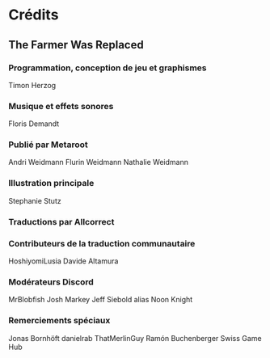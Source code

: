 # Crédits

## The Farmer Was Replaced

### Programmation, conception de jeu et graphismes
Timon Herzog

### Musique et effets sonores
Floris Demandt

### Publié par Metaroot
Andri Weidmann
Flurin Weidmann
Nathalie Weidmann

### Illustration principale
Stephanie Stutz

### Traductions par Allcorrect

### Contributeurs de la traduction communautaire
HoshiyomiLusia
Davide Altamura

### Modérateurs Discord
MrBlobfish
Josh Markey
Jeff Siebold alias Noon Knight

### Remerciements spéciaux
Jonas Bornhöft
danielrab
ThatMerlinGuy
Ramón Buchenberger
Swiss Game Hub